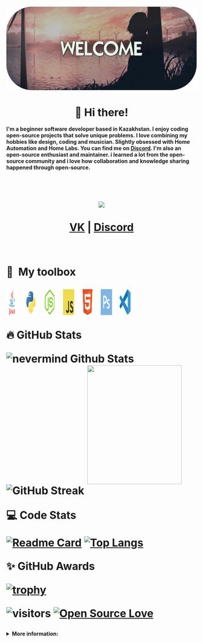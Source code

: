 <p align="center">
  <a href="https://vk.com/devildesigner"><img src="./img/../.github/img/headder.gif" alt="readme banner"></a>
</p>
<h1 align="center">
  <strong>👋 Hi there!
</h1>

I'm a beginner software developer based in Kazakhstan. I enjoy coding open-source projects that solve unique problems. I love combining my hobbies like design, coding and musician. Slightly obsessed with Home Automation and Home Labs. You can find me on [Discord](https://discord.gg/m4rCgqV5A2).
I'm also an open-source enthusiast and maintainer. i learned a lot from the open-source community and i love how collaboration and knowledge sharing happened through open-source.
</h1>

&nbsp;

<h1>
    <div align="center">
    <img src="https://lanyard-profile-readme.vercel.app/api/641398600727003197?theme=light&bg=809ecf&animated=false&hideDiscrim=true&borderRadius=30px&idleMessage=Probably%20doing%20something%20else...)](https://discord.com/users/94490510688792576)" />
    </a>    
<p align="center">
  <strong><a href="https://vk.com/devildesigner">VK</a></strong> |
  <strong><a href="https://discord.gg/m4rCgqV5A2">Discord</a></strong>
</p><strong>
</h1>

&nbsp;
<h1> 
<p><strong>🧰 &nbsp;My toolbox

<img src="https://raw.githubusercontent.com/devicons/devicon/master/icons/java/java-original-wordmark.svg" alt="Java" width="30" height="70"/> &nbsp;
<img src="https://raw.githubusercontent.com/devicons/devicon/master/icons/python/python-original.svg" alt="Python" width="30" height="70"/> &nbsp;
<img src="https://raw.githubusercontent.com/devicons/devicon/master/icons/nodejs/nodejs-original.svg" alt="NodeJS" width="30" height="70"/> &nbsp;
<img src="https://raw.githubusercontent.com/devicons/devicon/master/icons/javascript/javascript-original.svg" alt="JavaScript" width="30" height="70"/> &nbsp;
<img src="https://raw.githubusercontent.com/devicons/devicon/master/icons/html5/html5-original.svg" alt="HTML5" width="30" height="70"/> &nbsp;
<img src="https://raw.githubusercontent.com/devicons/devicon/master/icons/photoshop/photoshop-plain.svg" alt="Photoshop" width="30" height="70"/> &nbsp;
<img src="https://raw.githubusercontent.com/devicons/devicon/master/icons/vscode/vscode-original.svg" alt="VSCode" width="30" height="70"/> &nbsp;
</p><p><strong>
🔥&nbsp;GitHub Stats

![nevermind Github Stats](https://github-readme-stats.vercel.app/api?username=neverminddev&hide=contribs,prs&show_icons=true&bg_color=0d1116&title_color=ce09ec&text_color=a4aacb&icon_color=007ec6)
<img src="https://tenor.com/view/sewayaki-no-kitsune-senko-san-shiro-white-fox-tail-wag-tail-gif-16938478.gif" align="right" hspace="40" height="315" width="250">

![GitHub Streak](https://github-readme-streak-stats.herokuapp.com/?user=neverminddev&theme=dark&count_private=true&bg_color=0d1116&title_color=ce09ec&text_color=a4aacb&icon_color=007ec6)
<p><strong>💻&nbsp;Code Stats

[![Readme Card](https://github-readme-stats.vercel.app/api/pin/?username=neverminddev&repo=discord.RichPresence&bg_color=0d1116&title_color=ce09ec&text_color=a4aacb&icon_color=007ec6)](https://github.com/neverminddev/discord.RichPresence)
[![Top Langs](https://github-readme-stats.vercel.app/api/top-langs/?username=neverminddev&bg_color=0d1116&title_color=ce09ec&text_color=a4aacb&icon_color=007ec6&layout=compact)](https://github.com/neverminddev/github-readme-stats)

</p>
<p><strong>✨&nbsp;GitHub Awards 

[![trophy](https://github-profile-trophy.vercel.app/?username=neverminddev&theme=nord&column=7)](https://github.com/ryo-ma/github-profile-trophy)

![visitors](https://visitor-badge.laobi.icu/badge?page_id=neverminddev)
[![Open Source Love](https://badges.frapsoft.com/os/v1/open-source.svg?v=102)](https://github.com/ellerbrock/open-source-badge/)
</p>

</p></h1>
  <details>
    <summary>
      More information:
    </summary>
  <br>
    <small> coming soon...
  </br>
</h1></p>